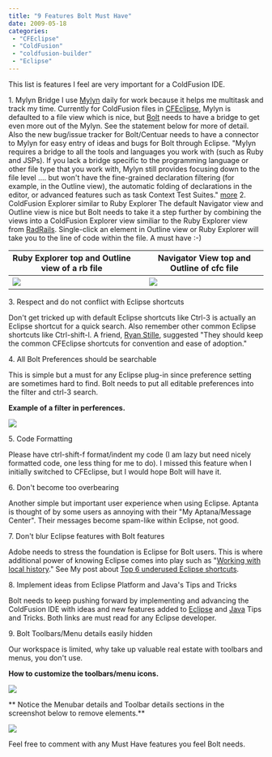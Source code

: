 ```yaml
---
title: "9 Features Bolt Must Have"
date: 2009-05-18
categories: 
 - "CFEclipse"
 - "ColdFusion"
 - "coldfusion-builder"
 - "Eclipse"
---
```


This list is features I feel are very important for a ColdFusion IDE. 
 
1\. Mylyn Bridge I use [Mylyn](http://www.eclipse.org/mylyn/) daily for work because it helps me multitask and track my time. Currently for ColdFusion files in [CFEclipse](http://www.cfeclipse.org/), Mylyn is defaulted to a file view which is nice, but [Bolt](http://labs.adobe.com/wiki/index.php/Bolt) needs to have a bridge to get even more out of the Mylyn. See the statement below for more of detail. Also the new bug/issue tracker for Bolt/Centuar needs to have a connector to Mylyn for easy entry of ideas and bugs for Bolt through Eclipse. "Mylyn requires a bridge to all the tools and languages you work with (such as Ruby and JSPs). If you lack a bridge specific to the programming language or other file type that you work with, Mylyn still provides focusing down to the file level .... but won't have the fine-grained declaration filtering (for example, in the Outline view), the automatic folding of declarations in the editor, or advanced features such as task Context Test Suites." [more](http://www.ibm.com/developerworks/java/library/j-mylyn2/) 
2\. ColdFusion Explorer similar to Ruby Explorer The default Navigator view and Outline view is nice but Bolt needs to take it a step further by combining the views into a ColdFusion Explorer view similiar to the Ruby Explorer view from [RadRails](http://www.aptana.com/rails). Single-click an element in Outline view or Ruby Explorer will take you to the line of code within the file. A must have :-)

| **Ruby Explorer top and Outline view of a rb file** |   | **Navigator View top and Outline of cfc file** |
| --- | --- | --- |
|  ![](images/File)  |   |  ![](images/File)  |

3\. Respect and do not conflict with Eclipse shortcuts 

Don't get tricked up with default Eclipse shortcuts like Ctrl-3 is actually an Eclipse shortcut for a quick search. Also remember other common Eclipse shortcuts like Ctrl-shift-l. A friend, [Ryan Stille](http://www.stillnetstudios.com/), suggested "They should keep the common CFEclipse shortcuts for convention and ease of adoption." 

 

4\. All Bolt Preferences should be searchable

 

This is simple but a must for any Eclipse plug-in since preference setting are sometimes hard to find. Bolt needs to put all editable preferences into the filter and ctrl-3 search. 
 
**Example of a filter in perferences.** 

![](images/File)

 
 

5\. Code Formatting

 

Please have ctrl-shift-f format/indent my code (I am lazy but need nicely formatted code, one less thing for me to do). I missed this feature when I initially switched to CFEclipse, but I would hope Bolt will have it. 

 

 

6\. Don't become too overbearing

 
Another simple but important user experience when using Eclipse. Aptanta is thought of by some users as annoying with their "My Aptana/Message Center". Their messages become spam-like within Eclipse, not good. 

 

 

7\. Don't blur Eclipse features with Bolt features 

 

Adobe needs to stress the foundation is Eclipse for Bolt users. This is where additional power of knowing Eclipse comes into play such as "[Working with local history](http://help.eclipse.org/ganymede/topic/org.eclipse.platform.doc.user/tasks/tasks-1f.htm?resultof=%22%6c%6f%63%61%6c%22%20%22%68%69%73%74%6f%72%79%22%20%22%68%69%73%74%6f%72%69%22%20)." See My post about [Top 6 underused Eclipse shortcuts](/Top-6-underused-Eclipse-shortcuts-for-CFEclipse).

 

 

8\. Implement ideas from Eclipse Platform and Java's Tips and Tricks

 

Bolt needs to keep pushing forward by implementing and advancing the ColdFusion IDE with ideas and new features added to [Eclipse](http://help.eclipse.org/ganymede/topic/org.eclipse.platform.doc.user/tips/platform_tips.html) and [Java](http://help.eclipse.org/ganymede/topic/org.eclipse.jdt.doc.user/tips/jdt_tips.html) Tips and Tricks. Both links are must read for any Eclipse developer.

 
 

9\. Bolt Toolbars/Menu details easily hidden

 

Our workspace is limited, why take up valuable real estate with toolbars and menus, you don't use.

 
**How to customize the toolbars/menu icons.** 

![](images/File)

** 
Notice the Menubar details and Toolbar details sections in the screenshot below to remove elements.** 

![](images/File)

 

 
 
Feel free to comment with any Must Have features you feel Bolt needs.
